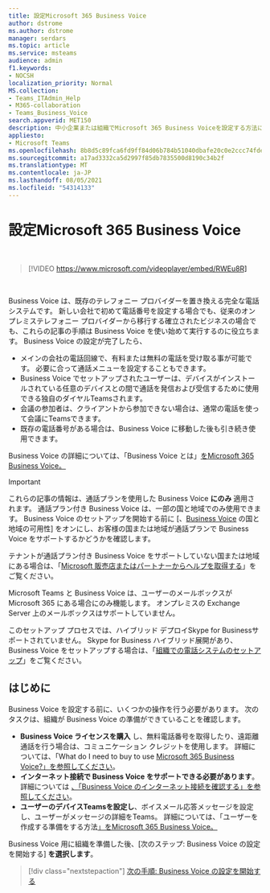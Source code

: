 ```yaml
---
title: 設定Microsoft 365 Business Voice
author: dstrome
ms.author: dstrome
manager: serdars
ms.topic: article
ms.service: msteams
audience: admin
f1.keywords:
- NOCSH
localization_priority: Normal
MS.collection:
- Teams_ITAdmin_Help
- M365-collaboration
- Teams_Business_Voice
search.appverid: MET150
description: 中小企業または組織でMicrosoft 365 Business Voiceを設定する方法について学習します。
appliesto:
- Microsoft Teams
ms.openlocfilehash: 8b8d5c89fca6fd9ff84d06b784b51040dbafe20c0e2ccc74fde845b6990095e2
ms.sourcegitcommit: a17ad3332ca5d2997f85db7835500d8190c34b2f
ms.translationtype: MT
ms.contentlocale: ja-JP
ms.lasthandoff: 08/05/2021
ms.locfileid: "54314133"
---
```

# <a name="set-up-microsoft-365-business-voice"></a>設定Microsoft 365 Business Voice

</br>

> [!VIDEO https://www.microsoft.com/videoplayer/embed/RWEu8R]  

</br>

Business Voice は、既存のテレフォニー プロバイダーを置き換える完全な電話システムです。 新しい会社で初めて電話番号を設定する場合でも、従来のオンプレミステレフォニー プロバイダーから移行する確立されたビジネスの場合でも、これらの記事の手順は Business Voice を使い始めて実行するのに役立ちます。 Business Voice の設定が完了したら、

* メインの会社の電話回線で、有料または無料の電話を受け取る事が可能です。 必要に合って通話メニューを設定することもできます。
* Business Voice でセットアップされたユーザーは、デバイスがインストールされている任意のデバイスとの間で通話を発信および受信するために使用できる独自のダイヤルTeamsされます。
* 会議の参加者は、クライアントから参加できない場合は、通常の電話を使って会議にTeamsできます。
* 既存の電話番号がある場合は、Business Voice に移動した後も引き続き使用できます。

Business Voice の詳細については、「Business Voice とは」[をMicrosoft 365 Business Voice。](whats-business-voice.md)

> [!IMPORTANT]
> これらの記事の情報は、通話プランを使用した Business Voice **にのみ** 適用されます。 通話プラン付き Business Voice は、一部の国と地域でのみ使用できます。 Business Voice のセットアップを開始する前に [、[Business Voice](country-region-availability.md) の国と地域の可用性] をオンにし、お客様の国または地域が通話プランで Business Voice をサポートするかどうかを確認します。
>
> テナントが通話プラン付き Business Voice をサポートしていない国または地域にある場合は、「[Microsoft 販売店またはパートナーからヘルプを取得する](reseller-partner-support.md)」をご覧ください。
>
> Microsoft Teams と Business Voice は、ユーザーのメールボックスが Microsoft 365 にある場合にのみ機能します。  オンプレミスの Exchange Server 上のメールボックスはサポートしていません。
>
> このセットアップ プロセスでは、ハイブリッド デプロイSkype for Businessサポートされていません。 Skype for Business ハイブリッド展開があり、Business Voice をセットアップする場合は、「[組織での電話システムのセットアップ](../setting-up-your-phone-system.md)」をご覧ください。

## <a name="before-you-begin"></a>はじめに

Business Voice を設定する前に、いくつかの操作を行う必要があります。 次のタスクは、組織が Business Voice の準備ができていることを確認します。

* **Business Voice ライセンスを購入** し、無料電話番号を取得したり、遠距離通話を行う場合は、コミュニケーション クレジットを使用します。 詳細については、「What do I need to buy to use [Microsoft 365 Business Voice?」を参照してください](what-to-buy.md)。
* **インターネット接続で Business Voice をサポートできる必要があります**。 詳細については [、「Business Voice のインターネット接続を確認する」を参照してください](get-ready-internet.md)。
* **ユーザーのデバイスTeamsを設定し**、ボイスメール応答メッセージを設定し、ユーザーがメッセージの詳細をTeams。 詳細については、「ユーザーを作成する準備をする方法[」をMicrosoft 365 Business Voice。](prepare-users.md)

Business Voice 用に組織を準備した後、[次のステップ: Business Voice の設定を開始する] **を選択します**。

> [!div class="nextstepaction"]
> [次の手順: Business Voice の設定を開始する](set-up-emergency-locations.md)

